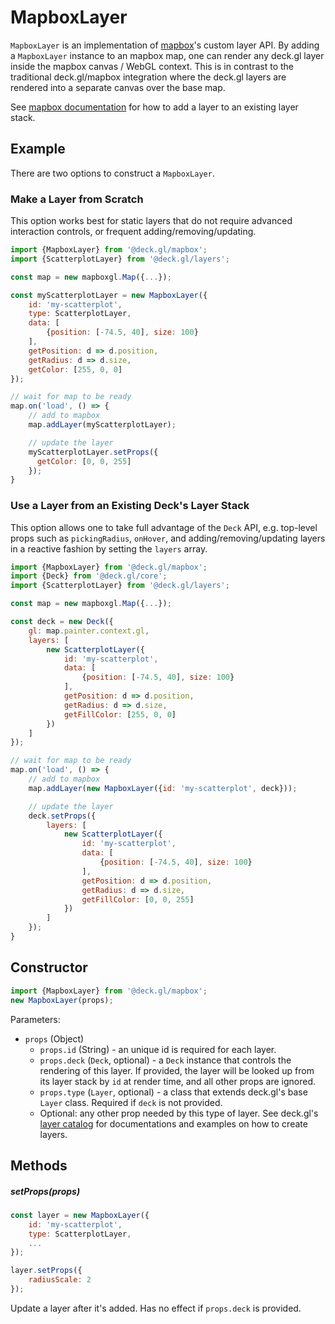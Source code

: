 # MapboxLayer

`MapboxLayer` is an implementation of [mapbox](https://www.npmjs.com/package/mapbox-gl)'s custom layer API. By adding a `MapboxLayer` instance to an mapbox map, one can render any deck.gl layer inside the mapbox canvas / WebGL context. This is in contrast to the traditional deck.gl/mapbox integration where the deck.gl layers are rendered into a separate canvas over the base map.

See [mapbox documentation](https://www.mapbox.com/mapbox-gl-js/api/#map#addlayer) for how to add a layer to an existing layer stack.

## Example

There are two options to construct a `MapboxLayer`.

### Make a Layer from Scratch

This option works best for static layers that do not require advanced interaction controls, or frequent adding/removing/updating.

```js
import {MapboxLayer} from '@deck.gl/mapbox';
import {ScatterplotLayer} from '@deck.gl/layers';

const map = new mapboxgl.Map({...});

const myScatterplotLayer = new MapboxLayer({
    id: 'my-scatterplot',
    type: ScatterplotLayer,
    data: [
        {position: [-74.5, 40], size: 100}
    ],
    getPosition: d => d.position,
    getRadius: d => d.size,
    getColor: [255, 0, 0]
});

// wait for map to be ready
map.on('load', () => {
    // add to mapbox
    map.addLayer(myScatterplotLayer);

    // update the layer
    myScatterplotLayer.setProps({
      getColor: [0, 0, 255]
    });
}
```

### Use a Layer from an Existing Deck's Layer Stack

This option allows one to take full advantage of the `Deck` API, e.g. top-level props such as `pickingRadius`, `onHover`, and adding/removing/updating layers in a reactive fashion by setting the `layers` array.

```js
import {MapboxLayer} from '@deck.gl/mapbox';
import {Deck} from '@deck.gl/core';
import {ScatterplotLayer} from '@deck.gl/layers';

const map = new mapboxgl.Map({...});

const deck = new Deck({
    gl: map.painter.context.gl,
    layers: [
        new ScatterplotLayer({
            id: 'my-scatterplot',
            data: [
                {position: [-74.5, 40], size: 100}
            ],
            getPosition: d => d.position,
            getRadius: d => d.size,
            getFillColor: [255, 0, 0]
        })
    ]
});

// wait for map to be ready
map.on('load', () => {
    // add to mapbox
    map.addLayer(new MapboxLayer({id: 'my-scatterplot', deck}));

    // update the layer
    deck.setProps({
        layers: [
            new ScatterplotLayer({
                id: 'my-scatterplot',
                data: [
                    {position: [-74.5, 40], size: 100}
                ],
                getPosition: d => d.position,
                getRadius: d => d.size,
                getFillColor: [0, 0, 255]
            })
        ]
    });
}
```


## Constructor

```js
import {MapboxLayer} from '@deck.gl/mapbox';
new MapboxLayer(props);
```

Parameters:

- `props` (Object)
  + `props.id` (String) - an unique id is required for each layer.
  + `props.deck` (`Deck`, optional) - a `Deck` instance that controls the rendering of this layer. If provided, the layer will be looked up from its layer stack by `id` at render time, and all other props are ignored.
  + `props.type` (`Layer`, optional) - a class that extends deck.gl's base `Layer` class. Required if `deck` is not provided.
  + Optional: any other prop needed by this type of layer. See deck.gl's [layer catalog](http://deck.gl/#/documentation/deckgl-api-reference/layers/layer) for documentations and examples on how to create layers.


## Methods

##### setProps(props)

```js
const layer = new MapboxLayer({
    id: 'my-scatterplot',
    type: ScatterplotLayer,
    ...
});

layer.setProps({
    radiusScale: 2
});
```

Update a layer after it's added. Has no effect if `props.deck` is provided.
